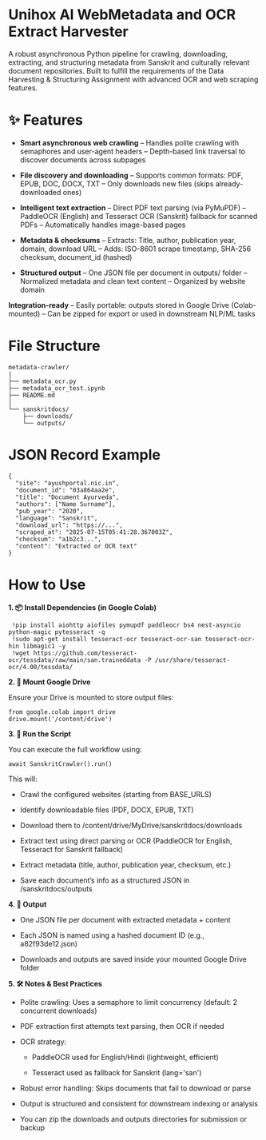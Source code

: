 # Unihox AI WebMetadata and OCR Extract Harvester

A robust asynchronous Python pipeline for crawling, downloading, extracting, and structuring metadata from Sanskrit and culturally relevant document repositories. Built to fulfill the requirements of the Data Harvesting & Structuring Assignment with advanced OCR and web scraping features.

# **✨ Features**

- **Smart asynchronous web crawling**
– Handles polite crawling with semaphores and user-agent headers
– Depth-based link traversal to discover documents across subpages

- **File discovery and downloading**
– Supports common formats: PDF, EPUB, DOC, DOCX, TXT
– Only downloads new files (skips already-downloaded ones)

- **Intelligent text extraction**
– Direct PDF text parsing (via PyMuPDF)
– PaddleOCR (English) and Tesseract OCR (Sanskrit) fallback for scanned PDFs
– Automatically handles image-based pages

- **Metadata & checksums**
– Extracts: Title, author, publication year, domain, download URL
– Adds: ISO-8601 scrape timestamp, SHA-256 checksum, document_id (hashed)

- **Structured output**
– One JSON file per document in outputs/ folder
– Normalized metadata and clean text content
– Organized by website domain

**Integration-ready**
– Easily portable: outputs stored in Google Drive (Colab-mounted)
– Can be zipped for export or used in downstream NLP/ML tasks

# **File Structure**
```
metadata-crawler/
|
├── metadata_ocr.py               
├── metadata_ocr_test.ipynb       
├── README.md                     
│
└── sanskritdocs/                 
    ├── downloads/               
    └── outputs/                 
```

# **JSON Record Example**
```
{
  "site": "ayushportal.nic.in",
  "document_id": "03a864aa2e",
  "title": "Document Ayurveda",
  "authors": ["Name Surname"],
  "pub_year": "2020",
  "language": "Sanskrit",
  "download_url": "https://...",
  "scraped_at": "2025-07-15T05:41:28.367003Z",
  "checksum": "a1b2c3...",
  "content": "Extracted or OCR text"
}
```

# **How to Use**
**1. 📦 Install Dependencies (in Google Colab)**
   
   ```
    !pip install aiohttp aiofiles pymupdf paddleocr bs4 nest-asyncio python-magic pytesseract -q
    !sudo apt-get install tesseract-ocr tesseract-ocr-san tesseract-ocr-hin libmagic1 -y
    !wget https://github.com/tesseract-ocr/tessdata/raw/main/san.traineddata -P /usr/share/tesseract-ocr/4.00/tessdata/
   ```
**2. 📂 Mount Google Drive**

Ensure your Drive is mounted to store output files:
```
from google.colab import drive
drive.mount('/content/drive')
```
**3. 🚀 Run the Script**

You can execute the full workflow using:
```
await SanskritCrawler().run()
```
This will:

- Crawl the configured websites (starting from BASE_URLS)

- Identify downloadable files (PDF, DOCX, EPUB, TXT)

- Download them to /content/drive/MyDrive/sanskritdocs/downloads

- Extract text using direct parsing or OCR (PaddleOCR for English, Tesseract for Sanskrit fallback)

- Extract metadata (title, author, publication year, checksum, etc.)

- Save each document’s info as a structured JSON in /sanskritdocs/outputs

**4. 📝 Output**  

- One JSON file per document with extracted metadata + content

- Each JSON is named using a hashed document ID (e.g., a82f93de12.json)

- Downloads and outputs are saved inside your mounted Google Drive folder

**5. 🛠️ Notes & Best Practices**

- Polite crawling: Uses a semaphore to limit concurrency (default: 2 concurrent downloads)

- PDF extraction first attempts text parsing, then OCR if needed

- OCR strategy:

   - PaddleOCR used for English/Hindi (lightweight, efficient)

   - Tesseract used as fallback for Sanskrit (lang='san')

- Robust error handling: Skips documents that fail to download or parse

- Output is structured and consistent for downstream indexing or analysis

- You can zip the downloads and outputs directories for submission or backup
